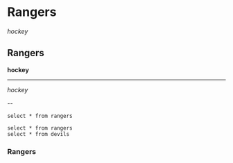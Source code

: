 # Rangers

*hockey*

## Rangers

**hockey**

---

*hockey*

--

`select * from rangers`

```
select * from rangers
select * from devils
```

### Rangers
